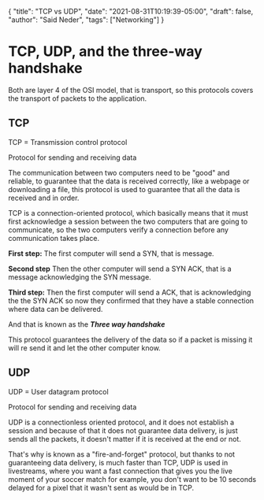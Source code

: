 {
  "title": "TCP vs UDP",
  "date": "2021-08-31T10:19:39-05:00",
  "draft": false,
  "author": "Said Neder",
  "tags": ["Networking"]
}

# TCP, UDP, and the three-way handshake

Both are layer 4 of the OSI model, that is transport, so this protocols covers the transport of packets to the application.

## TCP
TCP = Transmission control protocol

Protocol for sending and receiving data

The communication between two computers need to be "good" and reliable, to guarantee that the data is received correctly, like a webpage or downloading a file, this protocol is used to guarantee that all the data is received and in order.

TCP is a connection-oriented protocol, which basically means that it must first acknowledge a session between the two computers that are going to communicate, so the two computers verify a connection before any communication takes place.

**First step:**
The first computer will send a SYN, that is message.

**Second step**
Then the other computer will send a SYN ACK, that is a message acknowledging the SYN message.

**Third step:**
Then the first computer will send a ACK, that is acknowledging the the SYN ACK so now they confirmed that they have a stable connection where data can be delivered.

And that is known as the ***Three way handshake***

This protocol guarantees the delivery of the data so if a packet is missing it will re send it and let the other computer know.

## UDP
UDP = User datagram protocol

Protocol for sending and receiving data

UDP is a connectionless oriented protocol, and it does not establish a session and because of that it does not guarantee data delivery, is just sends all the packets, it doesn't matter if it is received at the end or not.

That's why is known as a "fire-and-forget" protocol, but thanks to not guaranteeing data delivery, is much faster than TCP, UDP is used in livestreams, where you want a fast connection that gives you the live moment of your soccer match for example, you don't want to be 10 seconds delayed for a pixel that it wasn't sent as would be in TCP.
